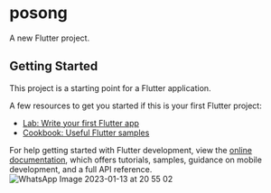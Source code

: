 # posong

A new Flutter project.

## Getting Started

This project is a starting point for a Flutter application.

A few resources to get you started if this is your first Flutter project:

- [Lab: Write your first Flutter app](https://docs.flutter.dev/get-started/codelab)
- [Cookbook: Useful Flutter samples](https://docs.flutter.dev/cookbook)

For help getting started with Flutter development, view the
[online documentation](https://docs.flutter.dev/), which offers tutorials,
samples, guidance on mobile development, and a full API reference.
![WhatsApp Image 2023-01-13 at 20 55 02](https://user-images.githubusercontent.com/116423822/212341522-3bcf4ab1-f097-4eeb-90a2-87567bb9ed1c.jpeg)
